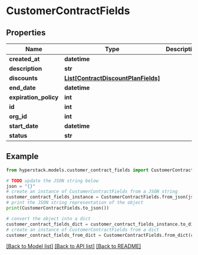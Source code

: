 # CustomerContractFields


## Properties

Name | Type | Description | Notes
------------ | ------------- | ------------- | -------------
**created_at** | **datetime** |  | [optional] 
**description** | **str** |  | [optional] 
**discounts** | [**List[ContractDiscountPlanFields]**](ContractDiscountPlanFields.md) |  | [optional] 
**end_date** | **datetime** |  | [optional] 
**expiration_policy** | **int** |  | [optional] 
**id** | **int** |  | [optional] 
**org_id** | **int** |  | [optional] 
**start_date** | **datetime** |  | [optional] 
**status** | **str** |  | [optional] 

## Example

```python
from hyperstack.models.customer_contract_fields import CustomerContractFields

# TODO update the JSON string below
json = "{}"
# create an instance of CustomerContractFields from a JSON string
customer_contract_fields_instance = CustomerContractFields.from_json(json)
# print the JSON string representation of the object
print(CustomerContractFields.to_json())

# convert the object into a dict
customer_contract_fields_dict = customer_contract_fields_instance.to_dict()
# create an instance of CustomerContractFields from a dict
customer_contract_fields_from_dict = CustomerContractFields.from_dict(customer_contract_fields_dict)
```
[[Back to Model list]](../README.md#documentation-for-models) [[Back to API list]](../README.md#documentation-for-api-endpoints) [[Back to README]](../README.md)


